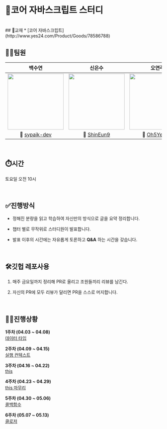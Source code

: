 # 🎯코어 자바스크립트 스터디

<br>
## 📒교재
* [코어 자바스크립트](http://www.yes24.com/Product/Goods/78586788)
<br>

## 👩‍💻팀원
|백수연|신은수|오연주|
|:-----------:|:-----------:|:-----------:|
| <img width="180px" src="https://avatars.githubusercontent.com/u/80268199?v=4">| <img width="180px" src="https://avatars.githubusercontent.com/u/75666099?v=4"> | <img width="180px" src="\https://avatars.githubusercontent.com/u/117130358?v=4"> |
|🔗 <a href="https://github.com/sypaik-dev">sypaik-dev</a>|🔗 <a href= "https://github.com/ShinEun9">ShinEun9</a>|🔗 <a href="https://github.com/Oh5Yeonju">Oh5Yeonju</a>|

<br>

## ⏱️시간
토요일 오전 10시

<br>

## ✅진행방식
* 정해진 분량을 읽고 학습하여 자신만의 방식으로 글을 요약 정리합니다.

* 챕터 별로 무작위로 스터디원이 발표합니다.

* 발표 이후의 시간에는 자유롭게 토론하고 **Q&A** 하는 시간을 갖습니다.

<br>

## 🛠깃헙 레포사용
1. 매주 금요일까지 정리해 PR로 올리고 조원들끼리 리뷰를 남긴다.

2. 자신의 PR에 모두 리뷰가 달리면 PR을 스스로 머지합니다.

<br>

## 👩‍💻진행상황
**1주차 (04.03 ~ 04.08)**<br>
[데이터 타입](https://github.com/StudywithmeJS/Core-JavaScript/tree/main/week01)

**2주차 (04.09 ~ 04.15)**<br>
[실행 컨텍스트](https://github.com/StudywithmeJS/Core-JavaScript/tree/main/week02)

**3주차 (04.16 ~ 04.22)**<br>
[this](https://github.com/StudywithmeJS/Core-JavaScript/tree/main/week03)

**4주차 (04.23 ~ 04.29)**<br>
[this 마무리](https://github.com/StudywithmeJS/Core-JavaScript/tree/main/week04)

**5주차 (04.30 ~ 05.06)**<br>
[콜백함수](https://github.com/StudywithmeJS/Core-JavaScript/tree/main/week05)

**6주차 (05.07 ~ 05.13)**<br>
[클로저](https://github.com/StudywithmeJS/Core-JavaScript/tree/main/week06)

